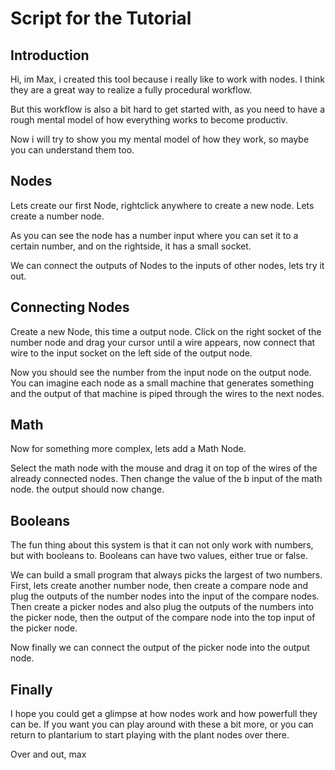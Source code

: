 # Script for the Tutorial

## Introduction

Hi, im Max, i created this tool because i really like to work with nodes. I think they are a great way to realize a fully procedural workflow.

But this workflow is also a bit hard to get started with, as you need to have a rough mental model of how everything works to become productiv.

Now i will try to show you my mental model of how they work, so maybe you can understand them too.

## Nodes

Lets create our first Node, rightclick anywhere to create a new node. Lets create a number node.

As you can see the node has a number input where you can set it to a certain number, and on the rightside, it has a small socket.

We can connect the outputs of Nodes to the inputs of other nodes, lets try it out.

## Connecting Nodes

Create a new Node, this time a output node. Click on the right socket of the number node and drag your cursor until a wire appears, now connect that wire to the input socket on the left side of the output node.

Now you should see the number from the input node on the output node. You can imagine each node as a small machine that generates something and the output of that machine is piped through the wires to the next nodes.

## Math

Now for something more complex, lets add a Math Node.

Select the math node with the mouse and drag it on top of the wires of the already connected nodes. Then change the value of the b input of the math node. the output should now change.

## Booleans

The fun thing about this system is that it can not only work with numbers, but with booleans to. Booleans can have two values, either true or false.

We can build a small program that always picks the largest of two numbers. First, lets create another number node, then create a compare node and plug the outputs of the number nodes into the input of the compare nodes. Then create a picker nodes and also plug the outputs of the numbers into the picker node, then the output of the compare node into the top input of the picker node.

Now finally we can connect the output of the picker node into the output node.

## Finally

I hope you could get a glimpse at how nodes work and how powerfull they can be. If you want you can play around with these a bit more, or you can return to plantarium to start playing with the plant nodes over there.

Over and out, max

